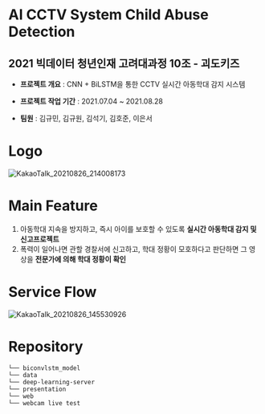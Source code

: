 # AI CCTV System Child Abuse Detection

2021 빅데이터 청년인재 고려대과정 10조 - 괴도키즈
---


- **프로젝트 개요** : CNN + BiLSTM을 통한 CCTV 실시간 아동학대 감지 시스템

- **프로젝트 작업 기간** : 2021.07.04 ~ 2021.08.28

- **팀원** : 김규민, 김규원, 김석기, 김호준, 이은서

# Logo

![KakaoTalk_20210826_214008173](https://user-images.githubusercontent.com/87223387/144708821-9c31c9d2-a196-4004-9729-b1b94cb33788.png)

# Main Feature

1. 아동학대 지속을 방지하고, 즉시 아이를 보호할 수 있도록 **실시간 아동학대 감지 및 신고프로젝트**
2. 폭력이 일어나면 관할 경찰서에 신고하고, 학대 정황이 모호하다고 판단하면 그 영상을 **전문가에 의해 학대 정황이 확인**

# Service Flow

![KakaoTalk_20210826_145530926](https://user-images.githubusercontent.com/87223387/144708870-62307787-b513-486a-9472-06f123cd9c18.png)


# Repository


```
└── biconvlstm_model
└── data
└── deep-learning-server
└── presentation
└── web
└── webcam live test
```

